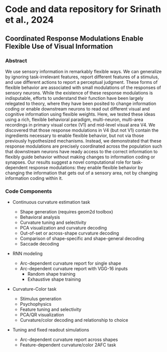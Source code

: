 # Code and data repository for Srinath et al., 2024

## Coordinated Response Modulations Enable Flexible Use of Visual Information

### Abstract
We use sensory information in remarkably flexible ways. We can generalize by ignoring task-irrelevant features, report different features of a stimulus, and use different actions to report a perceptual judgment. These forms of flexible behavior are associated with small modulations of the responses of sensory neurons. While the existence of these response modulations is indisputable, efforts to understand their function have been largely relegated to theory, where they have been posited to change information coding or enable downstream neurons to read out different visual and cognitive information using flexible weights. Here, we tested these ideas using a rich, flexible behavioral paradigm, multi-neuron, multi-area recordings in primary visual cortex (V1) and mid-level visual area V4. We discovered that those response modulations in V4 (but not V1) contain the ingredients necessary to enable flexible behavior, but not via those previously hypothesized mechanisms. Instead, we demonstrated that these response modulations are precisely coordinated across the population such that downstream neurons have ready access to the correct information to flexibly guide behavior without making changes to information coding or synapses. Our results suggest a novel computational role for task-dependent response modulations: they enable flexible behavior by changing the information that gets out of a sensory area, not by changing information coding within it. 

### Code Components
- Continuous curvature estimation task
    - Shape generation (requires geom2d toolbox)
    - Behavioral analysis
    - Curvature tuning and selectivity
    - PCA visualization and curvature decoding
    - Out-of-set or across-shape curvature decoding
    - Comparison of shape-specific and shape-general decoding
    - Saccade decoding

- RNN modeling
    - Arc-dependent curvature report for single shape
    - Arc-dependent curvature report with VGG-16 inputs
        - Random shape training
        - Exhaustive shape training

- Curvature-Color task
    - Stimulus generation
    - Psychophysics
    - Feature tuning and selectivity
    - PCA/QR visualization
    - Curvature/color decoding and relationship to choice

- Tuning and fixed readout simulations
    - Arc-dependent curvature report across shapes
    - Feature-dependent curvature/color 2AFC task
